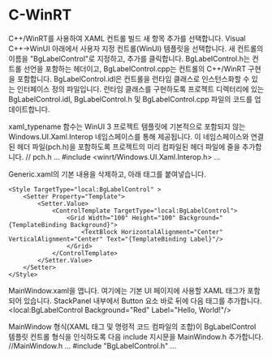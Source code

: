 # C-WinRT
C++/WinRT를 사용하여 XAML 컨트롤 빌드
새 항목 추가를 선택합니다. Visual C++->WinUI 아래에서 사용자 지정 컨트롤(WinUI) 템플릿을 선택합니다. 새 컨트롤의 이름을 "BgLabelControl"로 지정하고, 추가를 클릭합니다.
BgLabelControl.h는 컨트롤 선언을 포함하는 헤더이고, BgLabelControl.cpp는 컨트롤의 C++/WinRT 구현을 포함합니다. BgLabelControl.idl은 컨트롤을 런타임 클래스로 인스턴스화할 수 있는 인터페이스 정의 파일입니다.
런타임 클래스를 구현하도록 프로젝트 디렉터리에 있는 BgLabelControl.idl, BgLabelControl.h 및 BgLabelControl.cpp 파일의 코드를 업데이트합니다.

xaml_typename 함수는 WinUI 3 프로젝트 템플릿에 기본적으로 포함되지 않는 Windows.UI.Xaml.Interop 네임스페이스를 통해 제공됩니다. 이 네임스페이스와 연결된 헤더 파일(pch.h)을 포함하도록 프로젝트의 미리 컴파일된 헤더 파일에 줄을 추가합니다.
// pch.h
...
#include <winrt/Windows.UI.Xaml.Interop.h>
...

Generic.xaml의 기본 내용을 삭제하고, 아래 태그를 붙여넣습니다.
<!-- \Themes\Generic.xaml -->
<ResourceDictionary
    xmlns="http://schemas.microsoft.com/winfx/2006/xaml/presentation"
    xmlns:x="http://schemas.microsoft.com/winfx/2006/xaml"
    xmlns:local="using:BgLabelControlApp">

    <Style TargetType="local:BgLabelControl" >
        <Setter Property="Template">
            <Setter.Value>
                <ControlTemplate TargetType="local:BgLabelControl">
                    <Grid Width="100" Height="100" Background="{TemplateBinding Background}">
                        <TextBlock HorizontalAlignment="Center" VerticalAlignment="Center" Text="{TemplateBinding Label}"/>
                    </Grid>
                </ControlTemplate>
            </Setter.Value>
        </Setter>
    </Style>
</ResourceDictionary>

MainWindow.xaml을 엽니다. 여기에는 기본 UI 페이지에 사용할 XAML 태그가 포함되어 있습니다. StackPanel 내부에서 Button 요소 바로 뒤에 다음 태그를 추가합니다.
<local:BgLabelControl Background="Red" Label="Hello, World!"/>

MainWindow 형식(XAML 태그 및 명령적 코드 컴파일의 조합)이 BgLabelControl 템플릿 컨트롤 형식을 인식하도록 다음 include 지시문을 MainWindow.h 추가합니다. 
//MainWindow.h
...
#include "BgLabelControl.h"
...

